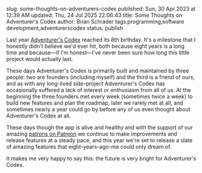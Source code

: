slug: some-thoughts-on-adventurers-codex
published: Sun, 30 Apr 2023 at 12:39 AM
updated: Thu, 24 Jul 2025 22:06:43 
title: Some Thoughts on Adventurer's Codex
author: Brian Schrader
tags:programming,software development,adventurerscodex
status: publish

Last year [Adventurer's Codex][1] reached its 8th birthday. It's a milestone that I honestly didn't believe we'd ever hit, both because eight years is a long time and because&mdash;if I'm honest&mdash;I've never been sure how long this little project would actually last.

These days Adventurer's Codex is primarily built and maintained by three people: two are founders (including myself) and the third is a friend of ours, and as with any long-lived side-project Adventurer's Codex has occasionally suffered a lack of interest or enthusiasm from all of us. At the beginning the three founders met every week (sometimes twice a week) to build new features and plan the roadmap, later we rarely met at all, and sometimes nearly a year could go by before any of us even thought about Adventurer's Codex at all.

These days though the app is alive and healthy and with the support of our amazing [patrons on Patreon][2] we continue to make improvements and release features at a steady pace, and this year we're set to release a slate of amazing features that eight-years-ago-me could only dream of.

It makes me very happy to say this: the future is very bright for Adventurer's Codex.


[1]: https://adventurerscodex.com
[2]: http://patreon.com/adventurerscodex
